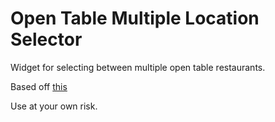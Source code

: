 # Open Table Multiple Location Selector
Widget for selecting between multiple open table restaurants.

Based off [this](https://www.otrestaurant.com/Areas/Marketing/Content/ReservationWidget/pdf/MultiRestaurantSearchModule_English.pdf)

Use at your own risk.
